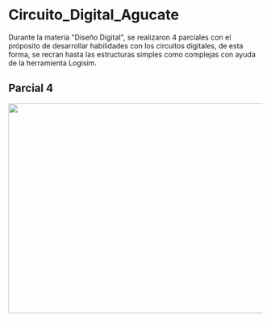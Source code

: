 # Circuito_Digital_Agucate

Durante la materia "Diseño Digital", se realizaron 4 parciales con el próposito de desarrollar habilidades con los circuitos digitales, de esta forma, se recran hasta las estructuras simples como complejas con ayuda de la herramienta Logisim.


## Parcial 4
<img src="Aguacate.JPG" width="881" height="416">
